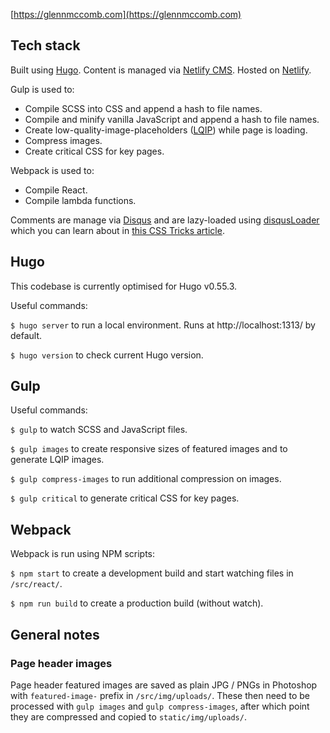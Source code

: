 [https://glennmccomb.com](https://glennmccomb.com)

## Tech stack

Built using [Hugo](https://gohugo.io/). Content is managed via [Netlify CMS](https://www.netlifycms.org/). Hosted on [Netlify](https://www.netlify.com/).

Gulp is used to:

- Compile SCSS into CSS and append a hash to file names.
- Compile and minify vanilla JavaScript and append a hash to file names.
- Create low-quality-image-placeholders ([LQIP](https://www.guypo.com/introducing-lqip-low-quality-image-placeholders)) while page is loading.
- Compress images.
- Create critical CSS for key pages.

Webpack is used to:

- Compile React.
- Compile lambda functions.

Comments are manage via [Disqus](https://disqus.com/) and are lazy-loaded using [disqusLoader](https://github.com/osvaldasvalutis/disqusLoader.js/) which you can learn about in [this CSS Tricks article](https://css-tricks.com/lazy-loading-disqus-comments/).

## Hugo

This codebase is currently optimised for Hugo v0.55.3.

Useful commands: 

`$ hugo server` to run a local environment. Runs at http://localhost:1313/ by default.

`$ hugo version` to check current Hugo version.

## Gulp

Useful commands:

`$ gulp` to watch SCSS and JavaScript files.

`$ gulp images` to create responsive sizes of featured images and to generate LQIP images.

`$ gulp compress-images` to run additional compression on images.

`$ gulp critical` to generate critical CSS for key pages.

## Webpack

Webpack is run using NPM scripts:

`$ npm start` to create a development build and start watching files in `/src/react/`.

`$ npm run build` to create a production build (without watch).

## General notes

### Page header images

Page header featured images are saved as plain JPG / PNGs in Photoshop with `featured-image-` prefix in `/src/img/uploads/`. These then need to be processed with `gulp images` and `gulp compress-images`, after which point they are compressed and copied to `static/img/uploads/`.